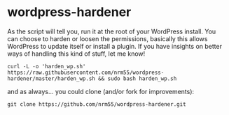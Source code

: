 # wordpress-hardener

As the script will tell you, run it at the root of your WordPress install. You can choose to harden or loosen the permissions, basically this allows WordPress to update itself or install a plugin. If you have insights on better ways of handling this kind of stuff, let me know!

```
curl -L -o 'harden_wp.sh' https://raw.githubusercontent.com/nrm55/wordpress-hardener/master/harden_wp.sh && sudo bash harden_wp.sh
```
and as always... you could clone (and/or fork for improvements):
```
git clone https://github.com/nrm55/wordpress-hardener.git
```
